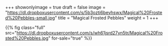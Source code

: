 +++
showonlyimage = true
draft = false
image = "https://dl.dropboxusercontent.com/s/5b3ozti6bevhswx/Magical%20Frosted%20Pebbles-small.jpg"
title = "Magical Frosted Pebbles"
weight = 1
+++

{{% fig class="full" src="https://dl.dropboxusercontent.com/s/wh61jsrd27yn5tr/Magical%20Frosted%20Pebbles.jpg" for-sale="true" %}}
